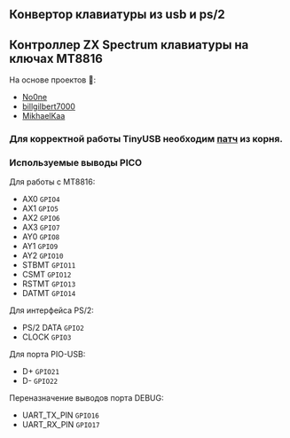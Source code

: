 ## Конвертор клавиатуры из usb и ps/2
## Контроллер ZX Spectrum клавиатуры на ключах MT8816

На основе проектов 🔗: 
- [No0ne](https://github.com/No0ne/ps2x2pico)
- [billgilbert7000](https://github.com/billgilbert7000/usb_to_zx_spectrum)
- [MikhaelKaa](https://github.com/MikhaelKaa/usb2spectrum)

### Для корректной работы TinyUSB необходим [патч](https://github.com/OneginForte/ps2-to-zxkeyb-pio/blob/main/tinyusb-0.17.0-dualusb.patch) из корня. 

### Используемые выводы PICO 

Для работы с MT8816:
- AX0 `GPIO4`
- AX1 `GPIO5`
- AX2 `GPIO6`
- AX3 `GPIO7`
- AY0 `GPIO8`
- AY1 `GPIO9`
- AY2 `GPIO10`
- STBMT `GPIO11`
- CSMT  `GPIO12`
- RSTMT `GPIO13`
- DATMT `GPIO14`

Для интерфейса PS/2: 
-  PS/2 DATA `GPIO2` 
-  CLOCK  `GPIO3`

Для порта PIO-USB: 
- D+ `GPIO21` 
- D- `GPIO22`

Переназначение выводов порта DEBUG: 
- UART_TX_PIN `GPIO16` 
- UART_RX_PIN `GPIO17`


